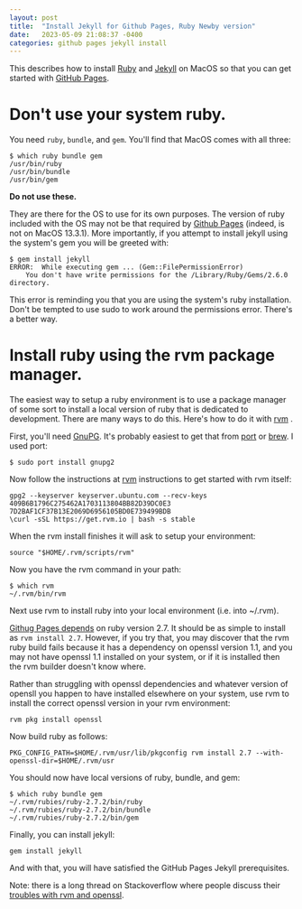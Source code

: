 ```yaml
---
layout: post
title:  "Install Jekyll for Github Pages, Ruby Newby version"
date:   2023-05-09 21:08:37 -0400
categories: github pages jekyll install
---
```


This describes how to install [Ruby](https://www.ruby-lang.org) and
[Jekyll](https://jekyllrb.com) on MacOS so that you can get started
with [GitHub
Pages](https://docs.github.com/en/pages/setting-up-a-github-pages-site-with-jekyll/creating-a-github-pages-site-with-jekyll).

# Don't use your system ruby.

You need ```ruby```, ```bundle```, and ```gem```. You'll find that
MacOS comes with all three:

```
$ which ruby bundle gem
/usr/bin/ruby
/usr/bin/bundle
/usr/bin/gem
```

**Do not use these.**

They are there for the OS to use for its own purposes. The version of
ruby included with the OS may not be that required by [Github
Pages](https://pages.github.com/versions) (indeed, is not on MacOS
13.3.1). More importantly, if you attempt to install jekyll using the
system's gem you will be greeted with:

```
$ gem install jekyll
ERROR:  While executing gem ... (Gem::FilePermissionError)
    You don't have write permissions for the /Library/Ruby/Gems/2.6.0 directory.
```

This error is reminding you that you are using the system's ruby
installation. Don't be tempted to use sudo to work around the
permissions error. There's a better way.

# Install ruby using the rvm package manager.

The easiest way to setup a ruby environment is to use a package
manager of some sort to install a local version of ruby that is
dedicated to development.  There are many ways to do this. Here's how
to do it with [rvm](https://rvm.io/) .

First, you'll need [GnuPG](https://gnupg.org/). It's probably easiest
to get that from [port](https://www.macports.org) or
[brew](https://brew.sh/). I used port:

```
$ sudo port install gnupg2
```

Now follow the instructions at [rvm](https://rvm.io) instructions to
get started with rvm itself:

```
gpg2 --keyserver keyserver.ubuntu.com --recv-keys 409B6B1796C275462A1703113804BB82D39DC0E3 7D2BAF1CF37B13E2069D6956105BD0E739499BDB
\curl -sSL https://get.rvm.io | bash -s stable
```

When the rvm install finishes it will ask to setup your environment:

```
source "$HOME/.rvm/scripts/rvm" 
```

Now you have the rvm command in your path:

```
$ which rvm
~/.rvm/bin/rvm
```

Next use rvm to install ruby into your local environment (i.e. into
~/.rvm).

[Githug Pages depends](https://pages.github.com/versions/) on ruby
version 2.7. It should be as simple to install as ```rvm install
2.7```. However, if you try that, you may discover that the rvm ruby
build fails because it has a dependency on openssl version 1.1, and
you may not have openssl 1.1 installed on your system, or if it is
installed then the rvm builder doesn't know where.

Rather than struggling with openssl dependencies and whatever version
of opensll you happen to have installed elsewhere on your system, use
rvm to install the correct openssl version in your rvm environment:

```
rvm pkg install openssl
```

Now build ruby as follows:

```
PKG_CONFIG_PATH=$HOME/.rvm/usr/lib/pkgconfig rvm install 2.7 --with-openssl-dir=$HOME/.rvm/usr
```

You should now have local versions of ruby, bundle, and gem:

```
$ which ruby bundle gem
~/.rvm/rubies/ruby-2.7.2/bin/ruby
~/.rvm/rubies/ruby-2.7.2/bin/bundle
~/.rvm/rubies/ruby-2.7.2/bin/gem
```

Finally, you can install jekyll:

```
gem install jekyll
```

And with that, you will have satisfied the GitHub Pages Jekyll
prerequisites.

Note: there is a long thread on Stackoverflow where people discuss
their [troubles with rvm and
openssl](https://stackoverflow.com/questions/15511943/troubles-with-rvm-and-openssl).
